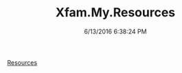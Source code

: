 ﻿---
title: Xfam.My.Resources
date: 6/13/2016 6:38:24 PM
---

[Resources](T-Xfam.My.Resources.Resources.html)
